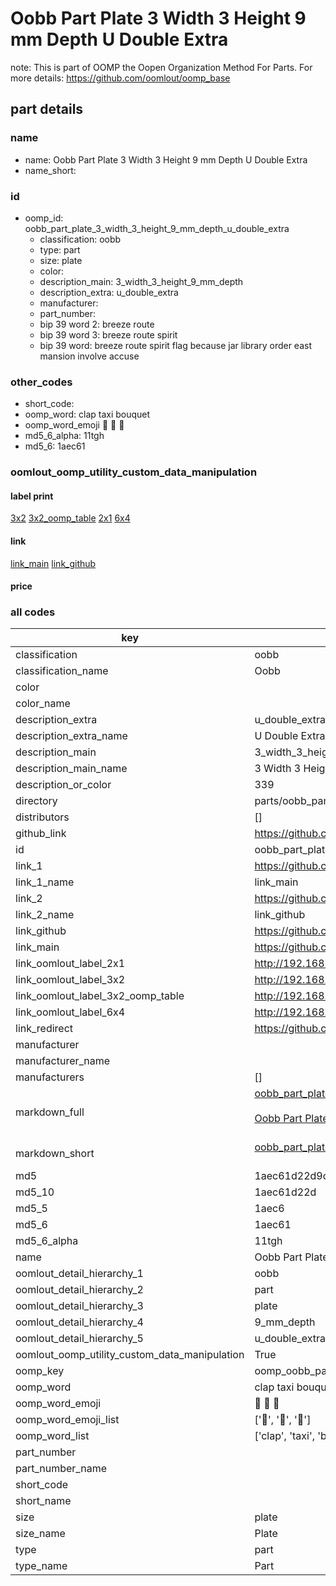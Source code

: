 # Oobb Part Plate 3 Width 3 Height 9 mm Depth U Double Extra  

note: This is part of OOMP the Oopen Organization Method For Parts. For more details: https://github.com/oomlout/oomp_base

##  part details
  







### name
* name: Oobb Part Plate 3 Width 3 Height 9 mm Depth U Double Extra
* name_short: 
### id
* oomp_id: oobb_part_plate_3_width_3_height_9_mm_depth_u_double_extra
  * classification: oobb
  * type: part
  * size: plate
  * color: 
  * description_main: 3_width_3_height_9_mm_depth
  * description_extra: u_double_extra
  * manufacturer: 
  * part_number: 
  * bip 39 word 2: breeze route
  * bip 39 word 3: breeze route spirit
  * bip 39 word: breeze route spirit flag because jar library order east mansion involve accuse

### other_codes
* short_code: 
* oomp_word: clap taxi bouquet
* oomp_word_emoji :clap: :taxi: :bouquet:
* md5_6_alpha: 11tgh
* md5_6: 1aec61






### oomlout_oomp_utility_custom_data_manipulation
#### label print
[3x2](http://192.168.1.245:1112/?label=oomp%2011tgh)
[3x2_oomp_table](http://192.168.1.108:1112/?label=oomp%2011tgh)
[2x1](http://192.168.1.242:1112/?label=oomp%2011tgh)
[6x4](http://192.168.1.55:1112/?label=oomp%2011tgh)    

#### link

[link_main](https://github.com/oomlout/oomlout_oomp_version_1_messy/tree/main/parts/oobb_part_plate_3_width_3_height_9_mm_depth_u_double_extra) [link_github](https://github.com/oomlout/oomlout_oomp_version_1_messy/tree/main/parts/oobb_part_plate_3_width_3_height_9_mm_depth_u_double_extra)                             

#### price







### all codes 
| key | value |  
| --- | --- |  
| classification | oobb |  
| classification_name | Oobb |  
| color |  |  
| color_name |  |  
| description_extra | u_double_extra |  
| description_extra_name | U Double Extra |  
| description_main | 3_width_3_height_9_mm_depth |  
| description_main_name | 3 Width 3 Height 9 mm Depth |  
| description_or_color | 339 |  
| directory | parts/oobb_part_plate_3_width_3_height_9_mm_depth_u_double_extra |  
| distributors | [] |  
| github_link | https://github.com/oomlout/oomlout_oomp_part_src/tree/main/parts/oobb_part_plate_3_width_3_height_9_mm_depth_u_double_extra |  
| id | oobb_part_plate_3_width_3_height_9_mm_depth_u_double_extra |  
| link_1 | https://github.com/oomlout/oomlout_oomp_version_1_messy/tree/main/parts/oobb_part_plate_3_width_3_height_9_mm_depth_u_double_extra |  
| link_1_name | link_main |  
| link_2 | https://github.com/oomlout/oomlout_oomp_version_1_messy/tree/main/parts/oobb_part_plate_3_width_3_height_9_mm_depth_u_double_extra |  
| link_2_name | link_github |  
| link_github | https://github.com/oomlout/oomlout_oomp_version_1_messy/tree/main/parts/oobb_part_plate_3_width_3_height_9_mm_depth_u_double_extra |  
| link_main | https://github.com/oomlout/oomlout_oomp_version_1_messy/tree/main/parts/oobb_part_plate_3_width_3_height_9_mm_depth_u_double_extra |  
| link_oomlout_label_2x1 | http://192.168.1.242:1112/?label=oomp%2011tgh |  
| link_oomlout_label_3x2 | http://192.168.1.245:1112/?label=oomp%2011tgh |  
| link_oomlout_label_3x2_oomp_table | http://192.168.1.108:1112/?label=oomp%2011tgh |  
| link_oomlout_label_6x4 | http://192.168.1.55:1112/?label=oomp%2011tgh |  
| link_redirect | https://github.com/oomlout/oomlout_oomp_version_1_messy/tree/main/parts/oobb_part_plate_3_width_3_height_9_mm_depth_u_double_extra |  
| manufacturer |  |  
| manufacturer_name |  |  
| manufacturers | [] |  
| markdown_full | [oobb_part_plate_3_width_3_height_9_mm_depth_u_double_extra](none)<br>[](none)<br>[Oobb Part Plate 3 Width 3 Height 9 Mm Depth U Double Extra](none)<br><br> |  
| markdown_short | [oobb_part_plate_3_width_3_height_9_mm_depth_u_double_extra](none)<br><br> |  
| md5 | 1aec61d22d9c3021dd09e583a42f20dc |  
| md5_10 | 1aec61d22d |  
| md5_5 | 1aec6 |  
| md5_6 | 1aec61 |  
| md5_6_alpha | 11tgh |  
| name | Oobb Part Plate 3 Width 3 Height 9 mm Depth U Double Extra |  
| oomlout_detail_hierarchy_1 | oobb |  
| oomlout_detail_hierarchy_2 | part |  
| oomlout_detail_hierarchy_3 | plate |  
| oomlout_detail_hierarchy_4 | 9_mm_depth |  
| oomlout_detail_hierarchy_5 | u_double_extra |  
| oomlout_oomp_utility_custom_data_manipulation | True |  
| oomp_key | oomp_oobb_part_plate_3_width_3_height_9_mm_depth_u_double_extra |  
| oomp_word | clap taxi bouquet |  
| oomp_word_emoji | :clap: :taxi: :bouquet: |  
| oomp_word_emoji_list | [':clap:', ':taxi:', ':bouquet:'] |  
| oomp_word_list | ['clap', 'taxi', 'bouquet'] |  
| part_number |  |  
| part_number_name |  |  
| short_code |  |  
| short_name |  |  
| size | plate |  
| size_name | Plate |  
| type | part |  
| type_name | Part |  
